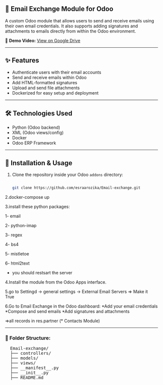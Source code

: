 ##  📧 Email Exchange Module for Odoo 

A custom Odoo module that allows users to send and receive emails using their own email credentials. It also supports adding signatures and attachments to emails directly from within the Odoo environment.

🎥 **Demo Video:** [View on Google Drive](https://drive.google.com/file/d/1Qs8BWefdDQX5GFaVYJr0I8jpzIqZzBi6/view?usp=sharing)

----

## ✨ Features

- Authenticate users with their email accounts
- Send and receive emails within Odoo
- Add HTML-formatted signatures
- Upload and send file attachments
- Dockerized for easy setup and deployment

----

## 🛠️ Technologies Used

- Python (Odoo backend)
- XML (Odoo views/config)
- Docker
- Odoo ERP Framework

----

## 🚀 Installation & Usage

1. Clone the repository inside your Odoo `addons` directory:
   ```bash
   
   git clone https://github.com/esraarozika/Email-exchange.git


2.docker-compose up

3.install these python packages:

   1- email

   2- python-imap

   3- regex

   4- bs4

   5- mistletoe

   6- html2text
   
   *  you should restsart the server 

4.Install the module from the Odoo Apps interface.

5.go to Settingd -> general settings -> External Email Servers => Make it True

6.Go to Email Exchange in the Odoo dashboard:
   *Add your email credentials
   *Compose and send emails
   *Add signatures and attachments

=>all records in res.partner (\* Contacts Module)

----

### 📂 Folder Structure:
<pre>
  Email-exchange/
  ├── controllers/
  ├── models/
  ├── views/
  ├── __manifest__.py
  ├── __init__.py
  ├── README.md
</pre>


